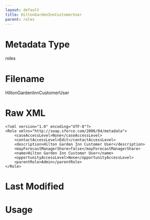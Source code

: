 ```yaml
---
layout: default
title: HiltonGardenInnCustomerUser
parent: roles
---
```

# Metadata Type
roles


# Filename 
HiltonGardenInnCustomerUser


# Raw XML
```
<?xml version="1.0" encoding="UTF-8"?>
<Role xmlns="http://soap.sforce.com/2006/04/metadata">
    <caseAccessLevel>None</caseAccessLevel>
    <contactAccessLevel>Edit</contactAccessLevel>
    <description>Hilton Garden Inn Customer User</description>
    <mayForecastManagerShare>false</mayForecastManagerShare>
    <name>Hilton Garden Inn Customer User</name>
    <opportunityAccessLevel>None</opportunityAccessLevel>
    <parentRole>Admin</parentRole>
</Role>
```


# Last Modified


# Usage
